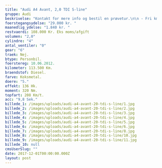 ```yaml
---
title: "Audi A4 Avant, 2,0 TDI S-line"
gruppe: Audi
beskrivelse: "Kontakt for mere info og bestil en prøvetur.\n\n - Fri km. \n\n - Klar til levering.\n\n - Mulighed for mekaniskgaranti.\n\n  ✔ Ingen km-begrænsning: Kør så meget du vil i hele perioden.\n\n ✔ Garantiforsikring tilbydes: Ingen uventede værksteds regninger.\n\n ✔ Mulighed for billig forsikring \n\n ✔ Vaskekort til Cirkel K: Vask bilen i hele landet hos Cirkel K.\n\n ✔ Skal vi hjælpe dig med at finde drømmebilen, tilbyder vi Danmarks bedste leasingpakker.\n\n  \n"
foerstegangsydelse: "29.000 kr. "
maanedlig_ydelse: "1.840 kr. "
restvaerdi: 108.000 Kr. Eks moms/afgift
volumen: "2,0"
cylindre: "4"
antal_ventiler: "0"
gear: "6"
traek: Nej.
btype: Personbil.
foerstereg: 10.06.2012.
kilometer: 113.500 Km.
braendstof: Diesel.
farve: Koksmetal.
doere: "5."
effekt: 136 Hk.
moment: 320 Nm.
topfart: 208 Km/t.
acc: "9,8 Sek."
billede_1: /images/uploads/audi-a4-avant-20-tdi-s-line/1.jpg
billede_2: /images/uploads/audi-a4-avant-20-tdi-s-line/2.jpg
billede_3: /images/uploads/audi-a4-avant-20-tdi-s-line/3.jpg
billede_4: /images/uploads/audi-a4-avant-20-tdi-s-line/4.jpg
billede_5: /images/uploads/audi-a4-avant-20-tdi-s-line/5.jpg
billede_6: /images/uploads/audi-a4-avant-20-tdi-s-line/6.jpg
billede_7: /images/uploads/audi-a4-avant-20-tdi-s-line/8.jpg
billede_8: /images/uploads/audi-a4-avant-20-tdi-s-line/10.jpg
billede_9: /images/uploads/audi-a4-avant-20-tdi-s-line/11.jpg
billede_10: null
cmsUserSlug: ""
date: 2017-12-01T00:00:00.000Z
layout: post
---
```


